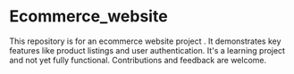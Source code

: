 # Ecommerce_website
This repository is for an ecommerce website project . It demonstrates key features like product listings and user authentication. It's a learning project and not yet fully functional. Contributions and feedback are welcome.
